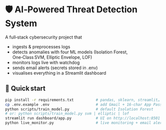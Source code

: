 # 🛡️ AI‑Powered Threat Detection System

A full‑stack cybersecurity project that

- ingests & preprocesses logs  
- detects anomalies with four ML models (Isolation Forest, One‑Class SVM, Elliptic Envelope, LOF)  
- monitors logs live with watchdog  
- sends email alerts (secrets stored in .env)  
- visualises everything in a Streamlit dashboard  

## 🚀 Quick start
```bash
pip install -r requirements.txt          # pandas, sklearn, streamlit…
cp .env.example .env                     # add Gmail + 16‑char App Password
python scripts/train_model.py            # default Isolation Forest
# or: python scripts/train_model.py svm | elliptic | lof
streamlit run dashboard/app.py           # UI on http://localhost:8501
python live_monitor.py                   # live monitoring + email alerts
